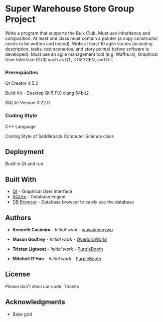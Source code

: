 # Super Warehouse Store Group Project

Write a program that supports the Bulk Club. Must use inheritance and composition. At least one class must contain a pointer (a copy constructor needs to be written and tested). Write at least 10 agile stories (including description, tasks, test scenarios, and story points) before software is developed). Must use an agile management tool (e.g. Waffle.io), Graphical User Interface (GUI) such as QT, DOXYGEN, and GIT.

### Prerequisites

Qt Creator 4.5.2

Build Kit - Desktop Qt 5.11.0 clang 64bit2

SQLite Version 3.22.0

### Coding Style

C++ Language

Coding Style of Saddleback Computer Science class

## Deployment

Build in Qt and run

## Built With

* [Qt](https://www.qt.io) - Graphical User Interface
* [SQLite](https://www.sqlite.org/index.html) - Database engine
* [DB Browser](http://sqlitebrowser.org) - Database browser to easily use the database

## Authors

* **Kenneth Casimiro** - *Initial work* - [wuwukennywu](https://github.com/wuwukennywu)

* **Mason Godfrey** - *Initial work* - [OverlordWorld](https://github.com/OverworldLordh)

* **Tristan Ligtvoet** - *Initial work* - [PurpleBooth](https://github.com/Tligtvoet)

* **Mitchell O'Hair** - *Initial work* - [PurpleBooth](https://github.com/mitchdotdev)

## License

Please don't steal our code. Thanks

## Acknowledgments

* Base god

